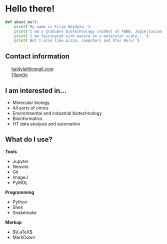 # Hello there!

```py
def about_me():
    print('My name is Filip Hajdyła.')
    print('I am a graduate biotechnology student at FBBB, Jagiellonian University, Krakow.')
    print('I am fascinated with nature on a molecular scale...')
    print('But I also like pizza, computers and Star Wars!')
```

## Contact information
[<img src="https://upload.wikimedia.org/wikipedia/commons/4/4e/Gmail_Icon.png" width="16"/>](mailto:hajdylaf@gmail.com)
[hajdylaf@gmail.com](mailto:hajdylaf@gmail.com)  
[<img src="https://upload.wikimedia.org/wikipedia/commons/8/82/Telegram_logo.svg" width="16"/>](https://t.me/f1lem0n)
[f1lem0n](https://t.me/f1lem0n)

## I am interested in...
- Molecular biology
- All sorts of omics  
- Environmental and industrial biotechnology
- Bioinformatics
- HT data analysis and automation

## What do I use?  
**Tools**
- Jupyter
- Neovim
- Git
- ImageJ
- PyMOL

**Programming**
- Python
- Shell
- Snakemake

**Markup**
- $\LaTeX$
- MarkDown
